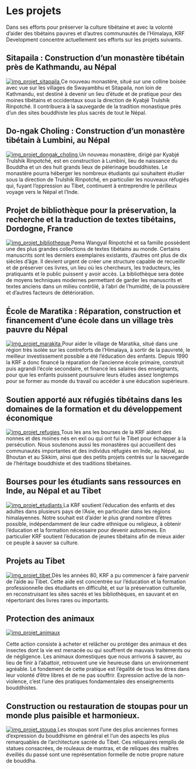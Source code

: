 #  Les projets 

Dans ses efforts pour préserver la culture tibétaine et avec la volonté d’aider des tibétains pauvres et d’autres communautés de l’Himalaya, KRF Development concentre actuellement ses efforts sur les projets suivants. 

##  Sitapaila : Construction d’un monastère tibétain près de Kathmandu, au Népal 

[ ![img_projet_sitapaila](/images/img_projet_sitapaila-150x150.jpg) ](/images/img_projet_sitapaila.jpg) Ce nouveau monastère, situé sur une colline boisée avec vue sur les villages de Swayambhu et Sitapaila, non loin de Kathmandu, est destiné à devenir un lieu d’étude et de pratique pour des moines tibétains et occidentaux sous la direction de Kyabjé Trulshik Rinpotché. Il contribuera à la sauvegarde de la tradition monastique près d’un des sites bouddhiste les plus sacrés de tout le Népal. 

##  Do-ngak Choling : Construction d’un monastère tibétain à Lumbini, au Népal 

[ ![img_projet_dongak_choling](/images/img_projet_dongak_choling-150x150.jpg) ](/images/img_projet_dongak_choling.jpg) Un nouveau monastère, dirigé par Kyabjé Trulshik Rinpotché, est en construction à Lumbini, lieu de naissance du Bouddha et un des huit grands lieux de pèlerinage bouddhistes. Le monastère pourra héberger les nombreux étudiants qui souhaitent étudier sous la direction de Trulshik Rinpotché, en particulier les nouveaux réfugiés qui, fuyant l’oppression au Tibet, continuent à entreprendre le périlleux voyage vers le Népal et l’Inde. 

##  Projet de bibliothèque pour la préservation, la recherche et la traduction de textes tibétains, Dordogne, France 

[ ![img_projet_bibliotheque](/images/img_projet_bibliotheque-150x150.jpg) ](/images/img_projet_bibliotheque.jpg) Pema Wangyal Rinpotché et sa famille possèdent une des plus grandes collections de textes tibétains au monde. Certains manuscrits sont les derniers exemplaires existants, d’autres ont plus de dix siècles d’âge. Il devient urgent de créer une structure capable de recueillir et de préserver ces livres, un lieu où les chercheurs, les traducteurs, les pratiquants et le public puissent y avoir accès. La bibliothèque sera dotée de moyens techniques modernes permettant de garder les manuscrits et textes anciens dans un milieu contrôlé, à l’abri de l’humidité, de la poussière et d’autres facteurs de détérioration. 

##  École de Maratika : Réparation, construction et financement d’une école dans un village très pauvre du Népal 

[ ![img_projet_marakita](/images/img_projet_marakita-150x150.jpg) ](/images/img_projet_marakita.jpg) Pour aider le village de Maratika, situé dans une région très isolée sur les contreforts de l’Himalaya, à sortir de la pauvreté, le meilleur investissement possible a été l’éducation des enfants. Depuis 1990 la KRF a donc financé la réparation de l’ancienne école primaire, construit puis agrandi l’école secondaire, et financé les salaires des enseignants, pour que les enfants puissent poursuivre leurs études assez longtemps pour se former au monde du travail ou accéder à une éducation supérieure. 

##  Soutien apporté aux réfugiés tibétains dans les domaines de la formation et du développement économique 

[ ![img_projet_refugies](/images/img_projet_refugies-150x150.jpg) ](/images/img_projet_refugies.jpg) Tous les ans les bourses de la KRF aident des nonnes et des moines nés en exil ou qui ont fui le Tibet pour échapper à la persécution. Nous soutenons aussi les monastères qui accueillent des communautés importantes et des individus réfugiés en Inde, au Népal, au Bhoutan et au Sikkim, ainsi que des petits projets centrés sur la sauvegarde de l’héritage bouddhiste et des traditions tibétaines. 

##  Bourses pour les étudiants sans ressources en Inde, au Népal et au Tibet 

[ ![img_projet_etudiants](/images/img_projet_etudiants-150x150.jpg) ](/images/img_projet_etudiants.jpg) La KRF soutient l’éducation des enfants et des adultes dans plusieurs pays de l’Asie, en particulier dans les régions himalayennes. Notre souhait est d’aider le plus grand nombre d’êtres possible, indépendamment de leur cadre ethnique ou religieux, à obtenir l’éducation et la formation nécessaire pour devenir autonomes. En particulier KRF soutient l’éducation de jeunes tibétains afin de mieux aider ce peuple à sauver sa culture. 

##  Projets au Tibet 

[ ![img_projet_tibet](/images/img_projet_tibet-150x150.jpg) ](/images/img_projet_tibet.jpg) Dès les années 80, KRF a pu commencer à faire parvenir de l’aide au Tibet. Cette aide est concentrée sur l’éducation et la formation professionnelle des étudiants en difficulté, et sur la préservation culturelle, en reconstruisant les sites sacrés et les bibliothèques, en sauvant et en répertoriant des livres rares ou importants. 

##  Protection des animaux 

[ ![img_projet_animaux](/images/img_projet_animaux-150x150.jpg) ](/images/img_projet_animaux.jpg)

Cette action consiste à acheter et relâcher ou protéger des animaux et des insectes dont la vie est menacée ou qui souffrent de mauvais traitements ou de négligence. Les animaux domestiques que nous arrivons à sauver, au lieu de finir à l’abattoir, retrouvent une vie heureuse dans un environnement agréable. Le fondement de cette pratique est l’égalité de tous les êtres dans leur volonté d’être libres et de ne pas souffrir. Expression active de la non-violence, c’est l’une des pratiques fondamentales des enseignements bouddhistes. 

##  Construction ou restauration de stoupas pour un monde plus paisible et harmonieux. 

[ ![img_projet_stoupa](/images/img_projet_stoupa-150x150.jpg) ](/images/img_projet_stoupa.jpg) Les stoupas sont l’une des plus anciennes formes d’expression du bouddhisme en général et l’un des aspects les plus remarquables de l’architecture sacrée du Tibet. Ces reliquaires remplis de statues consacrées, de rouleaux de mantras, et de reliques des maîtres éveillés du passé sont une représentation formelle de notre propre nature de bouddha. 
